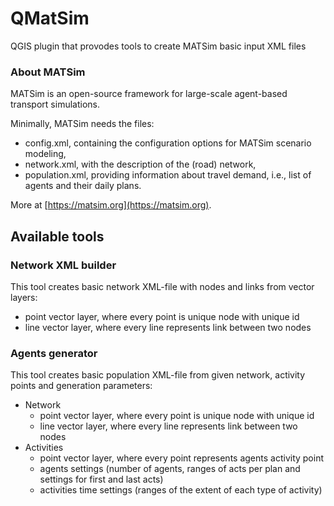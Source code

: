 # QMatSim
QGIS plugin that provodes tools to create MATSim basic input XML files

### About MATSim
MATSim is an open-source framework for large-scale agent-based transport simulations.

Minimally, MATSim needs the files:
- config.xml, containing the configuration options for MATSim scenario modeling,
- network.xml, with the description of the (road) network,
- population.xml, providing information about travel demand, i.e., list of agents and their daily plans.

More at [https://matsim.org](https://matsim.org).

## Available tools
### Network XML builder
This tool creates basic network XML-file with nodes and links from vector layers:
- point vector layer, where every point is unique node with unique id
- line vector layer, where every line represents link between two nodes

### Agents generator
This tool creates basic population XML-file from given network, activity points and generation parameters:
- Network
  - point vector layer, where every point is unique node with unique id
  - line vector layer, where every line represents link between two nodes
- Activities
  - point vector layer, where every point represents agents activity point
  - agents settings (number of agents, ranges of acts per plan and settings for first and last acts)
  - activities time settings (ranges of the extent of each type of activity)
